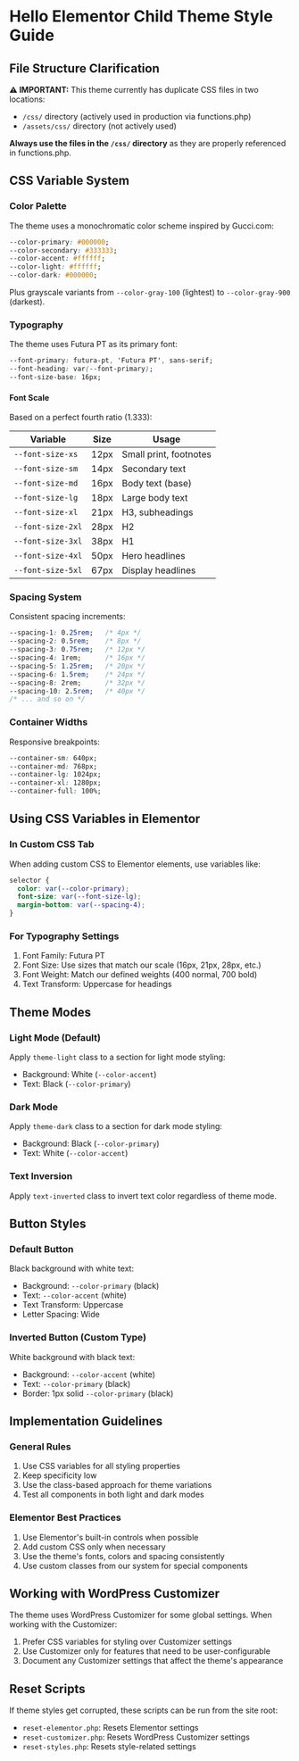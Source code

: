 # Hello Elementor Child Theme Style Guide

## File Structure Clarification

**⚠️ IMPORTANT:** This theme currently has duplicate CSS files in two locations:
- `/css/` directory (actively used in production via functions.php)
- `/assets/css/` directory (not actively used)

**Always use the files in the `/css/` directory** as they are properly referenced in functions.php.

## CSS Variable System

### Color Palette
The theme uses a monochromatic color scheme inspired by Gucci.com:

```css
--color-primary: #000000;
--color-secondary: #333333;
--color-accent: #ffffff;
--color-light: #ffffff;
--color-dark: #000000;
```

Plus grayscale variants from `--color-gray-100` (lightest) to `--color-gray-900` (darkest).

### Typography
The theme uses Futura PT as its primary font:

```css
--font-primary: futura-pt, 'Futura PT', sans-serif;
--font-heading: var(--font-primary);
--font-size-base: 16px;
```

#### Font Scale
Based on a perfect fourth ratio (1.333):

| Variable | Size | Usage |
|----------|------|-------|
| `--font-size-xs` | 12px | Small print, footnotes |
| `--font-size-sm` | 14px | Secondary text |
| `--font-size-md` | 16px | Body text (base) |
| `--font-size-lg` | 18px | Large body text |
| `--font-size-xl` | 21px | H3, subheadings |
| `--font-size-2xl` | 28px | H2 |
| `--font-size-3xl` | 38px | H1 |
| `--font-size-4xl` | 50px | Hero headlines |
| `--font-size-5xl` | 67px | Display headlines |

### Spacing System
Consistent spacing increments:

```css
--spacing-1: 0.25rem;   /* 4px */
--spacing-2: 0.5rem;    /* 8px */
--spacing-3: 0.75rem;   /* 12px */
--spacing-4: 1rem;      /* 16px */
--spacing-5: 1.25rem;   /* 20px */
--spacing-6: 1.5rem;    /* 24px */
--spacing-8: 2rem;      /* 32px */
--spacing-10: 2.5rem;   /* 40px */
/* ... and so on */
```

### Container Widths
Responsive breakpoints:

```css
--container-sm: 640px;
--container-md: 768px;
--container-lg: 1024px;
--container-xl: 1280px;
--container-full: 100%;
```

## Using CSS Variables in Elementor

### In Custom CSS Tab
When adding custom CSS to Elementor elements, use variables like:

```css
selector {
  color: var(--color-primary);
  font-size: var(--font-size-lg);
  margin-bottom: var(--spacing-4);
}
```

### For Typography Settings
1. Font Family: Futura PT
2. Font Size: Use sizes that match our scale (16px, 21px, 28px, etc.)
3. Font Weight: Match our defined weights (400 normal, 700 bold)
4. Text Transform: Uppercase for headings

## Theme Modes

### Light Mode (Default)
Apply `theme-light` class to a section for light mode styling:
- Background: White (`--color-accent`)
- Text: Black (`--color-primary`)

### Dark Mode
Apply `theme-dark` class to a section for dark mode styling:
- Background: Black (`--color-primary`)
- Text: White (`--color-accent`)

### Text Inversion
Apply `text-inverted` class to invert text color regardless of theme mode.

## Button Styles

### Default Button
Black background with white text:
- Background: `--color-primary` (black)
- Text: `--color-accent` (white)
- Text Transform: Uppercase
- Letter Spacing: Wide

### Inverted Button (Custom Type)
White background with black text:
- Background: `--color-accent` (white)
- Text: `--color-primary` (black)
- Border: 1px solid `--color-primary` (black)

## Implementation Guidelines

### General Rules
1. Use CSS variables for all styling properties
2. Keep specificity low
3. Use the class-based approach for theme variations
4. Test all components in both light and dark modes

### Elementor Best Practices
1. Use Elementor's built-in controls when possible
2. Add custom CSS only when necessary
3. Use the theme's fonts, colors and spacing consistently
4. Use custom classes from our system for special components

## Working with WordPress Customizer

The theme uses WordPress Customizer for some global settings. When working with the Customizer:

1. Prefer CSS variables for styling over Customizer settings
2. Use Customizer only for features that need to be user-configurable
3. Document any Customizer settings that affect the theme's appearance

## Reset Scripts

If theme styles get corrupted, these scripts can be run from the site root:
- `reset-elementor.php`: Resets Elementor settings
- `reset-customizer.php`: Resets WordPress Customizer settings
- `reset-styles.php`: Resets style-related settings 